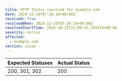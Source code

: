 ```yaml
---
title: HTTP Status resolved for example.com
date: 2024-12-28T07:26:18+00:00Z
resolved: True
resolvedWhen: 2024-12-28T07:26:18+00:00Z
resolvedStartTime: 2024-10-25T21:09:43.191474+00:00
severity: notice
affected:
  - example.com
section: issue
---
```


| Expected Statuses | Actual Status  |
|-------------------|----------------|
| 200, 301, 302 | 200 |
